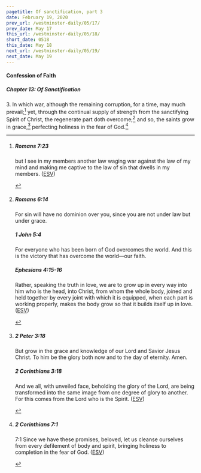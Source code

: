 ```yaml
---
pagetitle: Of sanctification, part 3
date: February 19, 2020
prev_url: /westminster-daily/05/17/
prev_date: May 17
this_url: /westminster-daily/05/18/
short_date: 0518
this_date: May 18
next_url: /westminster-daily/05/19/
next_date: May 19
---
```


#### Confession of Faith

##### Chapter 13: Of Sanctification

3\. In which war, although the remaining corruption, for a time, may much prevail;[^fnref:wcf1] yet, through the continual supply of strength from the sanctifying Spirit of Christ, the regenerate part doth overcome;[^fnref:wcf2] and so, the saints grow in grace,[^fnref:wcf3] perfecting holiness in the fear of God.[^fnref:wcf4]

[^fnref:wcf1]: <div class="esv"><h5>Romans 7:23</h5> <div class="esv-text"><p id="p45007023.01-1">but I see in my members another law waging war against the law of my mind and making me captive to the law of sin that dwells in my members.  (<a href="http://www.esv.org" class="copyright">ESV</a>)</p> </div> </div>

[^fnref:wcf2]: <div class="esv"><h5>Romans 6:14</h5> <div class="esv-text"><p id="p45006014.01-1">For sin will have no dominion over you, since you are not under law but under grace.</p> </div><h5>1 John 5:4</h5> <div class="esv-text"><p id="p62005004.01-2">For everyone who has been born of God overcomes the world. And this is the victory that has overcome the world&#8212;our faith.</p> </div><h5>Ephesians 4:15-16</h5> <div class="esv-text"><p id="p49004015.01-3">Rather, speaking the truth in love, we are to grow up in every way into him who is the head, into Christ, from whom the whole body, joined and held together by every joint with which it is equipped, when each part is working properly, makes the body grow so that it builds itself up in love.  (<a href="http://www.esv.org" class="copyright">ESV</a>)</p> </div> </div>

[^fnref:wcf3]: <div class="esv"><h5>2 Peter 3:18</h5> <div class="esv-text"><p id="p61003018.01-1">But grow in the grace and knowledge of our Lord and Savior Jesus Christ. To him be the glory both now and to the day of eternity. Amen.</p> </div><h5>2 Corinthians 3:18</h5> <div class="esv-text"><p id="p47003018.01-2">And we all, with unveiled face, beholding the glory of the Lord, are being transformed into the same image from one degree of glory to another. For this comes from the Lord who is the Spirit.  (<a href="http://www.esv.org" class="copyright">ESV</a>)</p> </div> </div>

[^fnref:wcf4]: <div class="esv"><h5>2 Corinthians 7:1</h5> <div class="esv-text"><p id="p47007001.01-1"><span class="chapter-num" id="v47007001-1">7:1&nbsp;</span>Since we have these promises, beloved, let us cleanse ourselves from every defilement of body and spirit, bringing holiness to completion in the fear of God.  (<a href="http://www.esv.org" class="copyright">ESV</a>)</p> </div> </div>

